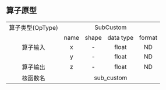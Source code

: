 ## 算子原型
<table>
<tr><td rowspan="1" align="center">算子类型(OpType)</td><td colspan="4" align="center">SubCustom</td></tr>
</tr>
<tr><td rowspan="3" align="center">算子输入</td><td align="center">name</td><td align="center">shape</td><td align="center">data type</td><td align="center">format</td></tr>
<tr><td align="center">x</td><td align="center">-</td><td align="center">float</td><td align="center">ND</td></tr>
<tr><td align="center">y</td><td align="center">-</td><td align="center">float</td><td align="center">ND</td></tr>
</tr>
</tr>
<tr><td rowspan="1" align="center">算子输出</td><td align="center">z</td><td align="center">-</td><td align="center">float</td><td align="center">ND</td></tr>
</tr>
<tr><td rowspan="1" align="center">核函数名</td><td colspan="4" align="center">sub_custom</td></tr>
</table>
